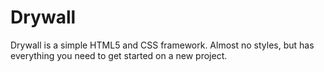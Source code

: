 Drywall
=======

Drywall is a simple HTML5 and CSS framework. Almost no styles, but has everything you need to get started on a new project.
